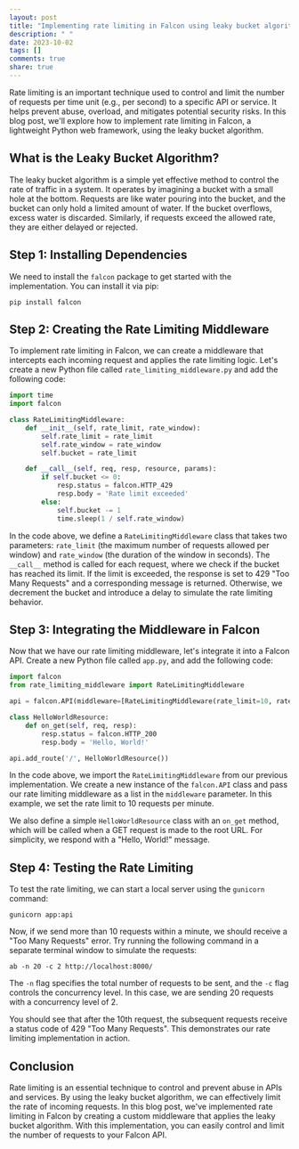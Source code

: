 ```yaml
---
layout: post
title: "Implementing rate limiting in Falcon using leaky bucket algorithm"
description: " "
date: 2023-10-02
tags: []
comments: true
share: true
---
```


Rate limiting is an important technique used to control and limit the number of requests per time unit (e.g., per second) to a specific API or service. It helps prevent abuse, overload, and mitigates potential security risks. In this blog post, we'll explore how to implement rate limiting in Falcon, a lightweight Python web framework, using the leaky bucket algorithm.

## What is the Leaky Bucket Algorithm?

The leaky bucket algorithm is a simple yet effective method to control the rate of traffic in a system. It operates by imagining a bucket with a small hole at the bottom. Requests are like water pouring into the bucket, and the bucket can only hold a limited amount of water. If the bucket overflows, excess water is discarded. Similarly, if requests exceed the allowed rate, they are either delayed or rejected.

## Step 1: Installing Dependencies

We need to install the `falcon` package to get started with the implementation. You can install it via pip:

```
pip install falcon
```

## Step 2: Creating the Rate Limiting Middleware

To implement rate limiting in Falcon, we can create a middleware that intercepts each incoming request and applies the rate limiting logic. Let's create a new Python file called `rate_limiting_middleware.py` and add the following code:

```python
import time
import falcon

class RateLimitingMiddleware:
    def __init__(self, rate_limit, rate_window):
        self.rate_limit = rate_limit
        self.rate_window = rate_window
        self.bucket = rate_limit

    def __call__(self, req, resp, resource, params):
        if self.bucket <= 0:
            resp.status = falcon.HTTP_429
            resp.body = 'Rate limit exceeded'
        else:
            self.bucket -= 1
            time.sleep(1 / self.rate_window)
```

In the code above, we define a `RateLimitingMiddleware` class that takes two parameters: `rate_limit` (the maximum number of requests allowed per window) and `rate_window` (the duration of the window in seconds). The `__call__` method is called for each request, where we check if the bucket has reached its limit. If the limit is exceeded, the response is set to 429 "Too Many Requests" and a corresponding message is returned. Otherwise, we decrement the bucket and introduce a delay to simulate the rate limiting behavior.

## Step 3: Integrating the Middleware in Falcon

Now that we have our rate limiting middleware, let's integrate it into a Falcon API. Create a new Python file called `app.py`, and add the following code:

```python
import falcon
from rate_limiting_middleware import RateLimitingMiddleware

api = falcon.API(middleware=[RateLimitingMiddleware(rate_limit=10, rate_window=60)])

class HelloWorldResource:
    def on_get(self, req, resp):
        resp.status = falcon.HTTP_200
        resp.body = 'Hello, World!'

api.add_route('/', HelloWorldResource())
```

In the code above, we import the `RateLimitingMiddleware` from our previous implementation. We create a new instance of the `falcon.API` class and pass our rate limiting middleware as a list in the `middleware` parameter. In this example, we set the rate limit to 10 requests per minute.

We also define a simple `HelloWorldResource` class with an `on_get` method, which will be called when a GET request is made to the root URL. For simplicity, we respond with a "Hello, World!" message.

## Step 4: Testing the Rate Limiting

To test the rate limiting, we can start a local server using the `gunicorn` command:

```
gunicorn app:api
```

Now, if we send more than 10 requests within a minute, we should receive a "Too Many Requests" error. Try running the following command in a separate terminal window to simulate the requests:

```
ab -n 20 -c 2 http://localhost:8000/
```

The `-n` flag specifies the total number of requests to be sent, and the `-c` flag controls the concurrency level. In this case, we are sending 20 requests with a concurrency level of 2.

You should see that after the 10th request, the subsequent requests receive a status code of 429 "Too Many Requests". This demonstrates our rate limiting implementation in action.

## Conclusion

Rate limiting is an essential technique to control and prevent abuse in APIs and services. By using the leaky bucket algorithm, we can effectively limit the rate of incoming requests. In this blog post, we've implemented rate limiting in Falcon by creating a custom middleware that applies the leaky bucket algorithm. With this implementation, you can easily control and limit the number of requests to your Falcon API.